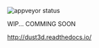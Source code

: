 ![appveyor status](https://ci.appveyor.com/api/projects/status/github/huxingyi/dust3d?branch=master&svg=true)

WIP... COMMING SOON

http://dust3d.readthedocs.io/